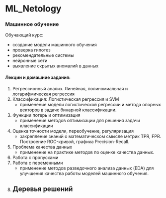 # ML_Netology
### Машинное обучение

Обучающий курс:
* создание модели машинного обучения
* проверка гипотез
*  рекомендательные системы 
*  нейронные сети
*  выявление скрытых аномалий в данных

#### Лекции и домашние задания:
1. Регрессионный анализ. Линейная, полиномиальная и логарифмическая регрессия
2. Классификация: Логистическая регрессия и SVM
    - применение модели логистической регрессии и метода опорных векторов в задаче бинарной классификации.
3. Функции потерь и оптимизация
    - применение методов оптимизации для решения задачи классификации
4. Оценка точности модели, переобучение, регуляризация
    - закрепление знаний о математическом смысле метрик TPR, FPR. Построение ROC-кривой, графика Precision-Recall.
5. Проблема качества данных
    - применение на практике методов по оценке качества данных.
6. Работа с пропусками
7. Работа с переменными
    - применение методов разведочного анализа данных (EDA) для улучшения качества работы моделей машинного обучения.
8. Деревья решений
    - 
